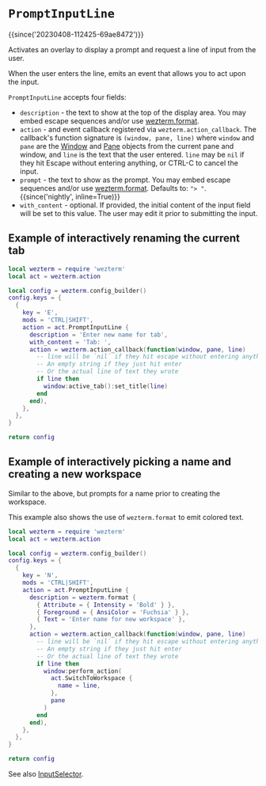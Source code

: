 # `PromptInputLine`

{{since('20230408-112425-69ae8472')}}

Activates an overlay to display a prompt and request a line of input
from the user.

When the user enters the line, emits an event that allows you to act
upon the input.

`PromptInputLine` accepts four fields:

* `description` - the text to show at the top of the display area. You may
  embed escape sequences and/or use [wezterm.format](../wezterm/format.md).
* `action` - and event callback registered via `wezterm.action_callback`.  The
  callback's function signature is `(window, pane, line)` where `window` and
  `pane` are the [Window](../window/index.md) and [Pane](../pane/index.md)
  objects from the current pane and window, and `line` is the text that the
  user entered. `line` may be `nil` if they hit Escape without entering
  anything, or CTRL-C to cancel the input.
* `prompt` - the text to show as the prompt. You may embed escape sequences
  and/or use [wezterm.format](../wezterm/format.md).  Defaults to: `"> "`. {{since('nightly', inline=True)}}
* `with_content` - optional.  If provided, the initial content of the input
  field will be set to this value.  The user may edit it prior to submitting
  the input.

## Example of interactively renaming the current tab

```lua
local wezterm = require 'wezterm'
local act = wezterm.action

local config = wezterm.config_builder()
config.keys = {
  {
    key = 'E',
    mods = 'CTRL|SHIFT',
    action = act.PromptInputLine {
      description = 'Enter new name for tab',
      with_content = 'Tab: ',
      action = wezterm.action_callback(function(window, pane, line)
        -- line will be `nil` if they hit escape without entering anything
        -- An empty string if they just hit enter
        -- Or the actual line of text they wrote
        if line then
          window:active_tab():set_title(line)
        end
      end),
    },
  },
}

return config
```

## Example of interactively picking a name and creating a new workspace

Similar to the above, but prompts for a name prior to creating
the workspace.

This example also shows the use of `wezterm.format` to emit colored text.

```lua
local wezterm = require 'wezterm'
local act = wezterm.action

local config = wezterm.config_builder()
config.keys = {
  {
    key = 'N',
    mods = 'CTRL|SHIFT',
    action = act.PromptInputLine {
      description = wezterm.format {
        { Attribute = { Intensity = 'Bold' } },
        { Foreground = { AnsiColor = 'Fuchsia' } },
        { Text = 'Enter name for new workspace' },
      },
      action = wezterm.action_callback(function(window, pane, line)
        -- line will be `nil` if they hit escape without entering anything
        -- An empty string if they just hit enter
        -- Or the actual line of text they wrote
        if line then
          window:perform_action(
            act.SwitchToWorkspace {
              name = line,
            },
            pane
          )
        end
      end),
    },
  },
}

return config
```

See also [InputSelector](InputSelector.md).
